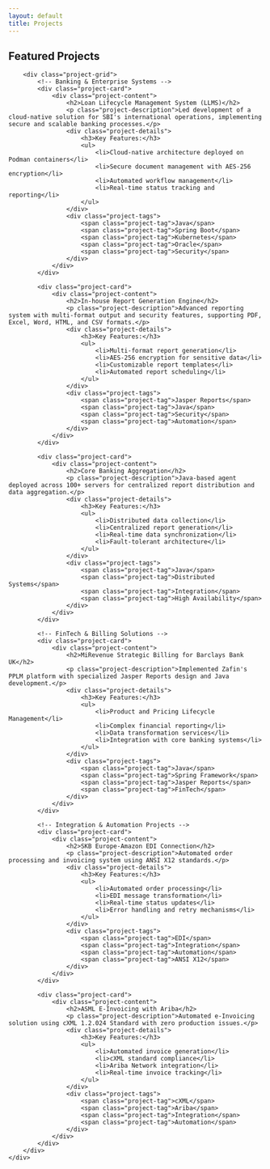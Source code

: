```yaml
---
layout: default
title: Projects
---
```


<section class="section">
    <div class="container">
        <h1 class="section-title">Featured Projects</h1>
        
        <div class="project-grid">
            <!-- Banking & Enterprise Systems -->
            <div class="project-card">
                <div class="project-content">
                    <h2>Loan Lifecycle Management System (LLMS)</h2>
                    <p class="project-description">Led development of a cloud-native solution for SBI's international operations, implementing secure and scalable banking processes.</p>
                    <div class="project-details">
                        <h3>Key Features:</h3>
                        <ul>
                            <li>Cloud-native architecture deployed on Podman containers</li>
                            <li>Secure document management with AES-256 encryption</li>
                            <li>Automated workflow management</li>
                            <li>Real-time status tracking and reporting</li>
                        </ul>
                    </div>
                    <div class="project-tags">
                        <span class="project-tag">Java</span>
                        <span class="project-tag">Spring Boot</span>
                        <span class="project-tag">Kubernetes</span>
                        <span class="project-tag">Oracle</span>
                        <span class="project-tag">Security</span>
                    </div>
                </div>
            </div>

            <div class="project-card">
                <div class="project-content">
                    <h2>In-house Report Generation Engine</h2>
                    <p class="project-description">Advanced reporting system with multi-format output and security features, supporting PDF, Excel, Word, HTML, and CSV formats.</p>
                    <div class="project-details">
                        <h3>Key Features:</h3>
                        <ul>
                            <li>Multi-format report generation</li>
                            <li>AES-256 encryption for sensitive data</li>
                            <li>Customizable report templates</li>
                            <li>Automated report scheduling</li>
                        </ul>
                    </div>
                    <div class="project-tags">
                        <span class="project-tag">Jasper Reports</span>
                        <span class="project-tag">Java</span>
                        <span class="project-tag">Security</span>
                        <span class="project-tag">Automation</span>
                    </div>
                </div>
            </div>

            <div class="project-card">
                <div class="project-content">
                    <h2>Core Banking Aggregation</h2>
                    <p class="project-description">Java-based agent deployed across 100+ servers for centralized report distribution and data aggregation.</p>
                    <div class="project-details">
                        <h3>Key Features:</h3>
                        <ul>
                            <li>Distributed data collection</li>
                            <li>Centralized report generation</li>
                            <li>Real-time data synchronization</li>
                            <li>Fault-tolerant architecture</li>
                        </ul>
                    </div>
                    <div class="project-tags">
                        <span class="project-tag">Java</span>
                        <span class="project-tag">Distributed Systems</span>
                        <span class="project-tag">Integration</span>
                        <span class="project-tag">High Availability</span>
                    </div>
                </div>
            </div>

            <!-- FinTech & Billing Solutions -->
            <div class="project-card">
                <div class="project-content">
                    <h2>MiRevenue Strategic Billing for Barclays Bank UK</h2>
                    <p class="project-description">Implemented Zafin's PPLM platform with specialized Jasper Reports design and Java development.</p>
                    <div class="project-details">
                        <h3>Key Features:</h3>
                        <ul>
                            <li>Product and Pricing Lifecycle Management</li>
                            <li>Complex financial reporting</li>
                            <li>Data transformation services</li>
                            <li>Integration with core banking systems</li>
                        </ul>
                    </div>
                    <div class="project-tags">
                        <span class="project-tag">Java</span>
                        <span class="project-tag">Spring Framework</span>
                        <span class="project-tag">Jasper Reports</span>
                        <span class="project-tag">FinTech</span>
                    </div>
                </div>
            </div>

            <!-- Integration & Automation Projects -->
            <div class="project-card">
                <div class="project-content">
                    <h2>SKB Europe-Amazon EDI Connection</h2>
                    <p class="project-description">Automated order processing and invoicing system using ANSI X12 standards.</p>
                    <div class="project-details">
                        <h3>Key Features:</h3>
                        <ul>
                            <li>Automated order processing</li>
                            <li>EDI message transformation</li>
                            <li>Real-time status updates</li>
                            <li>Error handling and retry mechanisms</li>
                        </ul>
                    </div>
                    <div class="project-tags">
                        <span class="project-tag">EDI</span>
                        <span class="project-tag">Integration</span>
                        <span class="project-tag">Automation</span>
                        <span class="project-tag">ANSI X12</span>
                    </div>
                </div>
            </div>

            <div class="project-card">
                <div class="project-content">
                    <h2>ASML E-Invoicing with Ariba</h2>
                    <p class="project-description">Automated e-Invoicing solution using cXML 1.2.024 Standard with zero production issues.</p>
                    <div class="project-details">
                        <h3>Key Features:</h3>
                        <ul>
                            <li>Automated invoice generation</li>
                            <li>cXML standard compliance</li>
                            <li>Ariba Network integration</li>
                            <li>Real-time invoice tracking</li>
                        </ul>
                    </div>
                    <div class="project-tags">
                        <span class="project-tag">cXML</span>
                        <span class="project-tag">Ariba</span>
                        <span class="project-tag">Integration</span>
                        <span class="project-tag">Automation</span>
                    </div>
                </div>
            </div>
        </div>
    </div>
</section>

<style>
.project-grid {
    display: grid;
    grid-template-columns: repeat(auto-fit, minmax(300px, 1fr));
    gap: 2rem;
    margin-top: 2rem;
}

.project-card {
    background-color: white;
    border-radius: 8px;
    box-shadow: 0 2px 5px rgba(0,0,0,0.1);
    transition: transform 0.3s ease;
}

.project-card:hover {
    transform: translateY(-5px);
}

.project-content {
    padding: 1.5rem;
}

.project-content h2 {
    color: var(--primary-color);
    margin-bottom: 1rem;
    font-size: 1.5rem;
}

.project-description {
    color: var(--text-color);
    margin-bottom: 1.5rem;
    line-height: 1.6;
}

.project-details {
    margin-bottom: 1.5rem;
}

.project-details h3 {
    color: var(--primary-color);
    margin-bottom: 0.5rem;
    font-size: 1.1rem;
}

.project-details ul {
    list-style-type: none;
    padding-left: 0;
}

.project-details li {
    margin-bottom: 0.5rem;
    padding-left: 1.5rem;
    position: relative;
}

.project-details li::before {
    content: "•";
    color: var(--secondary-color);
    position: absolute;
    left: 0;
}

.project-tags {
    display: flex;
    flex-wrap: wrap;
    gap: 0.5rem;
}

.project-tag {
    background-color: var(--light-gray);
    padding: 0.25rem 0.75rem;
    border-radius: 20px;
    font-size: 0.875rem;
    color: var(--primary-color);
}

@media (max-width: 768px) {
    .project-grid {
        grid-template-columns: 1fr;
    }
}
</style> 